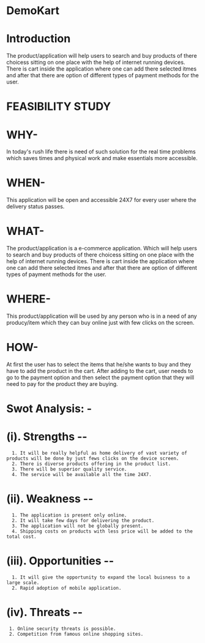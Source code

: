 # DemoKart


# Introduction

The product/application will help users to search and buy products of there choicess sitting on one place with the help of internet running devices. There is cart inside the application where one can add there selected itmes and after that there are option of different types of payment methods for the user. 

# FEASIBILITY STUDY
# WHY-
In today's rush life there is need of such solution for the real time problems which saves times and physical work and make essentials more accessible.

# WHEN-
This application will be open and accessible 24X7 for every user where the delivery status passes.

# WHAT-
The product/application is a e-commerce application. Which will help users to search and buy products of there choicess sitting on one place with the help of internet running devices. There is cart inside the application where one can add there selected itmes and after that there are option of different types of payment methods for the user.


# WHERE-
This product/application will be used by any person who is in a need of any producy/item which they can buy online just with few clicks on the screen.

# HOW-
At first the user has to select the items that he/she wants to buy and they have to add the product in the cart. After adding to the cart, user needs to go to the payment option and then select the payment option that they will need to pay for the product they are buying.

# Swot Analysis: -
  # (i). Strengths   --
      1. It will be really helpful as home delivery of vast variety of products will be done by just fews clicks on the device screen.
      2. There is diverse products offering in the product list.
      3. There will be superior quality service.
      4. The service will be available all the time 24X7. 

 # (ii). Weakness   --
      1. The application is present only online.
      2. It will take few days for delivering the product.
      3. The application will not be globally present.
      4. Shipping costs on products with less price will be added to the total cost.

 # (iii). Opportunities   --    
      1. It will give the opportunity to expand the local buisness to a large scale.
      2. Rapid adoption of mobile application.

# (iv). Threats   --
     1. Online security threats is possible.
     2. Competition from famous online shopping sites.
